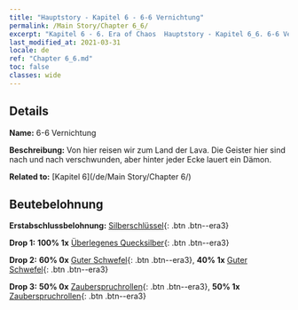 ```yaml
---
title: "Hauptstory - Kapitel 6 - 6-6 Vernichtung"
permalink: /Main Story/Chapter 6_6/
excerpt: "Kapitel 6 - 6. Era of Chaos  Hauptstory - Kapitel 6_6. 6-6 Vernichtung"
last_modified_at: 2021-03-31
locale: de
ref: "Chapter 6_6.md"
toc: false
classes: wide
---
```


## Details

 **Name:** 6-6 Vernichtung

 **Beschreibung:** Von hier reisen wir zum Land der Lava. Die Geister hier sind nach und nach verschwunden, aber hinter jeder Ecke lauert ein Dämon.

 **Related to:** [Kapitel 6](/de/Main Story/Chapter 6/)

## Beutebelohnung

 **Erstabschlussbelohnung:** [Silberschlüssel](/de/Items/con_693/){: .btn .btn--era3}

 **Drop 1:** **100% 1x** [Überlegenes Quecksilber](/de/Items/mat_21/){: .btn .btn--era3}

 **Drop 2:** **60% 0x** [Guter Schwefel](/de/Items/mat_15/){: .btn .btn--era3}, **40% 1x** [Guter Schwefel](/de/Items/mat_15/){: .btn .btn--era3}

 **Drop 3:** **50% 0x** [Zauberspruchrollen](/de/Items/con_694/){: .btn .btn--era3}, **50% 1x** [Zauberspruchrollen](/de/Items/con_694/){: .btn .btn--era3}

